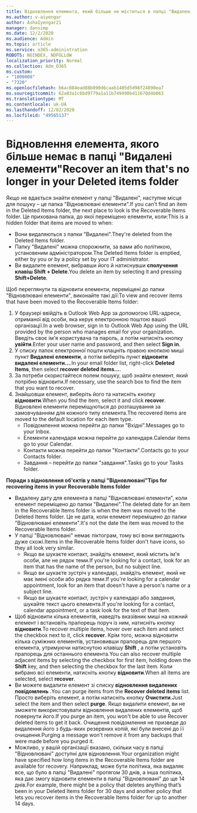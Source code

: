 ```yaml
---
title: Відновлення елемента, який більше не міститься в папці "Видалені"
ms.author: v-aiyengar
author: AshaIyengar21
manager: dansimp
ms.date: 12/2/2020
ms.audience: Admin
ms.topic: article
ms.service: o365-administration
ROBOTS: NOINDEX, NOFOLLOW
localization_priority: Normal
ms.collection: Adm_O365
ms.custom:
- "1800008"
- "7320"
ms.openlocfilehash: b6ac084ead88b090d6caab1405d5d96f24890ea7
ms.sourcegitcommit: 62a83a1c6bd9779a1a11b749490bd11670d4b063
ms.translationtype: MT
ms.contentlocale: uk-UA
ms.lasthandoff: 12/02/2020
ms.locfileid: "49565137"
---
```

# <a name="recover-an-item-thats-no-longer-in-your-deleted-items-folder"></a><span data-ttu-id="ac366-102">Відновлення елемента, якого більше немає в папці "Видалені елементи"</span><span class="sxs-lookup"><span data-stu-id="ac366-102">Recover an item that's no longer in your Deleted items folder</span></span>

<span data-ttu-id="ac366-103">Якщо не вдається знайти елемент у папці "Видалені", наступне місце для пошуку – це папка "Відновлювані елементи".</span><span class="sxs-lookup"><span data-stu-id="ac366-103">If you can't find an item in the Deleted Items folder, the next place to look is the Recoverable Items folder.</span></span> <span data-ttu-id="ac366-104">Це прихована папка, до якої переміщено елементи, коли:</span><span class="sxs-lookup"><span data-stu-id="ac366-104">This is a hidden folder that items are moved to when:</span></span>
- <span data-ttu-id="ac366-105">Вони видаляються з папки "Видалені".</span><span class="sxs-lookup"><span data-stu-id="ac366-105">They're deleted from the Deleted Items folder.</span></span>
- <span data-ttu-id="ac366-106">Папку "Видалені" можна спорожнити, за вами або політикою, установеним адміністратором.</span><span class="sxs-lookup"><span data-stu-id="ac366-106">The Deleted Items folder is emptied, either by you or by a policy set by your IT administrator.</span></span>
- <span data-ttu-id="ac366-107">Ви видалите елемент, вибравши його й натиснувши **сполучення клавіш Shift + Delete**.</span><span class="sxs-lookup"><span data-stu-id="ac366-107">You delete an item by selecting it and pressing **Shift+Delete**.</span></span>

<span data-ttu-id="ac366-108">Щоб переглянути та відновити елементи, переміщені до папки "Відновлювані елементи", виконайте такі дії:</span><span class="sxs-lookup"><span data-stu-id="ac366-108">To view and recover items that have been moved to the Recoverable Items folder:</span></span>
1. <span data-ttu-id="ac366-109">У браузері ввійдіть в Outlook Web App за допомогою URL-адреси, отриманої від особи, яка керує електронною поштою вашої організації.</span><span class="sxs-lookup"><span data-stu-id="ac366-109">In a web browser, sign in to Outlook Web App using the URL provided by the person who manages email for your organization.</span></span> <span data-ttu-id="ac366-110">Введіть своє ім'я користувача та пароль, а потім натисніть кнопку **увійти**.</span><span class="sxs-lookup"><span data-stu-id="ac366-110">Enter your user name and password, and then select **Sign in**.</span></span>
1. <span data-ttu-id="ac366-111">У списку папок електронної пошти клацніть правою кнопкою миші пункт **Видалені елементи**, а потім виберіть пункт **відновити видалені елементи...**.</span><span class="sxs-lookup"><span data-stu-id="ac366-111">In your email folder list, right-click **Deleted Items**, then select **recover deleted items...**.</span></span>
1. <span data-ttu-id="ac366-112">За потреби скористайтеся полем пошуку, щоб знайти елемент, який потрібно відновити.</span><span class="sxs-lookup"><span data-stu-id="ac366-112">If necessary, use the search box to find the item that you want to recover.</span></span>
1. <span data-ttu-id="ac366-113">Знайшовши елемент, виберіть його та натисніть кнопку **відновити**.</span><span class="sxs-lookup"><span data-stu-id="ac366-113">When you find the item, select it and click **recover**.</span></span>
   <span data-ttu-id="ac366-114">Відновлені елементи переміщуються до розташування за замовчуванням для кожного типу елемента.</span><span class="sxs-lookup"><span data-stu-id="ac366-114">The recovered items are moved to the default location for each item type.</span></span>
    - <span data-ttu-id="ac366-115">Повідомлення можна перейти до папки "Вхідні".</span><span class="sxs-lookup"><span data-stu-id="ac366-115">Messages go to your Inbox.</span></span>
    - <span data-ttu-id="ac366-116">Елементи календаря можна перейти до календаря.</span><span class="sxs-lookup"><span data-stu-id="ac366-116">Calendar items go to your Calendar.</span></span>
    - <span data-ttu-id="ac366-117">Контакти можна перейти до папки "Контакти".</span><span class="sxs-lookup"><span data-stu-id="ac366-117">Contacts go to your Contacts folder.</span></span>
    - <span data-ttu-id="ac366-118">Завдання – перейти до папки "завдання".</span><span class="sxs-lookup"><span data-stu-id="ac366-118">Tasks go to your Tasks folder.</span></span>

<span data-ttu-id="ac366-119">**Поради з відновлення об'єктів у папці "Відновлювані"**</span><span class="sxs-lookup"><span data-stu-id="ac366-119">**Tips for recovering items in your Recoverable Items folder**</span></span>

- <span data-ttu-id="ac366-120">Видалену дату для елемента в папці "Відновлювані елементи", коли елемент переміщено до папки "Видалені".</span><span class="sxs-lookup"><span data-stu-id="ac366-120">The deleted date for an item in the Recoverable Items folder is when the item was moved to the Deleted Items folder.</span></span> <span data-ttu-id="ac366-121">Це не дата, коли елемент переміщено до папки "Відновлювані елементи".</span><span class="sxs-lookup"><span data-stu-id="ac366-121">It's not the date the item was moved to the Recoverable Items folder.</span></span>
- <span data-ttu-id="ac366-122">У папці "Відновлювані" немає піктограм, тому всі вони виглядають дуже схожі.</span><span class="sxs-lookup"><span data-stu-id="ac366-122">Items in the Recoverable Items folder don't have icons, so they all look very similar.</span></span>
    - <span data-ttu-id="ac366-123">Якщо ви шукаєте контакт, знайдіть елемент, який містить ім'я особи, але не рядок теми.</span><span class="sxs-lookup"><span data-stu-id="ac366-123">If you're looking for a contact, look for an item that has the name of the person, but no subject line.</span></span>
    - <span data-ttu-id="ac366-124">Якщо ви шукаєте зустріч у календарі, знайдіть елемент, який не має імені особи або рядка теми.</span><span class="sxs-lookup"><span data-stu-id="ac366-124">If you're looking for a calendar appointment, look for an item that doesn't have a person's name or a subject line.</span></span>
    - <span data-ttu-id="ac366-125">Якщо ви шукаєте контакт, зустріч у календарі або завдання, шукайте текст цього елемента.</span><span class="sxs-lookup"><span data-stu-id="ac366-125">If you're looking for a contact, calendar appointment, or a task look for the text of that item.</span></span>
- <span data-ttu-id="ac366-126">Щоб відновити кілька елементів, наведіть вказівник миші на кожний елемент і встановіть прапорець поруч із ним, натисніть кнопку **відновити**.</span><span class="sxs-lookup"><span data-stu-id="ac366-126">To recover multiple items, hover over each item and select the checkbox next to it, click **recover**.</span></span> <span data-ttu-id="ac366-127">Крім того, можна відновити кілька суміжних елементів, установивши прапорець для першого елемента, утримуючи натиснутою клавішу **Shift** , а потім установіть прапорець для останнього елемента.</span><span class="sxs-lookup"><span data-stu-id="ac366-127">You can also recover multiple adjacent items by selecting the checkbox for first item, holding down the **Shift** key, and then selecting the checkbox for the last item.</span></span> <span data-ttu-id="ac366-128">Коли вибрано всі елементи, натисніть кнопку **відновити**.</span><span class="sxs-lookup"><span data-stu-id="ac366-128">When all items are selected, select **recover**.</span></span>
- <span data-ttu-id="ac366-129">Ви можете видалити елемент зі списку **відновлення видалених повідомлень** .</span><span class="sxs-lookup"><span data-stu-id="ac366-129">You can purge items from the **Recover deleted items** list.</span></span> <span data-ttu-id="ac366-130">Просто виберіть елемент, а потім натисніть кнопку **Очистити**.</span><span class="sxs-lookup"><span data-stu-id="ac366-130">Just select the item and then select **purge**.</span></span> <span data-ttu-id="ac366-131">Якщо видалити елемент, ви не зможете використовувати відновлення видалених елементів, щоб повернути його.</span><span class="sxs-lookup"><span data-stu-id="ac366-131">If you purge an item, you won't be able to use Recover deleted items to get it back.</span></span> <span data-ttu-id="ac366-132">Очищення повідомлення не призведе до видалення його з будь-яких резервних копій, які були внесені до її очищення.</span><span class="sxs-lookup"><span data-stu-id="ac366-132">Purging a message won't remove it from any backups that were made before you purged it.</span></span>
- <span data-ttu-id="ac366-133">Можливо, у вашій організації вказано, скільки часу в папці "Відновлювані" доступні для відновлення.</span><span class="sxs-lookup"><span data-stu-id="ac366-133">Your organization might have specified how long items in the Recoverable Items folder are available for recovery.</span></span> <span data-ttu-id="ac366-134">Наприклад, може бути політика, яка видаляє все, що було в папці "Видалені" протягом 30 днів, а інша політика, яка дає змогу відновити елементи в папці "Відновлювані" до ще 14 днів.</span><span class="sxs-lookup"><span data-stu-id="ac366-134">For example, there might be a policy that deletes anything that’s been in your Deleted Items folder for 30 days and another policy that lets you recover items in the Recoverable Items folder for up to another 14 days.</span></span>
